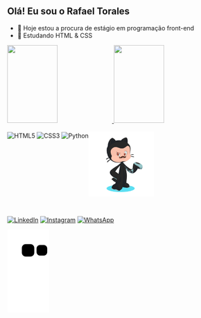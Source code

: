 ## Olá! Eu sou o Rafael Torales
- 🔭 Hoje estou a procura de estágio em programação front-end
- 🌱 Estudando HTML & CSS

<div>
    <a href="https://github.com/RafaelTorales">
    <img height="180em" width="48%" src="https://github-readme-stats.vercel.app/api?username=RafaelTorales&show_icons=true&theme=transparent">
    <img height="180em" width="48%" src="https://github-readme-stats.vercel.app/api/top-langs/?username=RafaelTorales&layout=compact&theme=transparent">
</div>
  
<div style="display: inline-block"><br>
    <img align='center' height="35" width="40" src="https://cdn.jsdelivr.net/gh/devicons/devicon/icons/html5/html5-original.svg" alt="HTML5">
    <img align='center' height="35" width="40" src="https://cdn.jsdelivr.net/gh/devicons/devicon/icons/css3/css3-original.svg" alt="CSS3">
    <img align='center' height="35" width="40" src="https://cdn.jsdelivr.net/gh/devicons/devicon/icons/python/python-original.svg" alt="Python">
    <img align='right' height="150" width="150" src="https://github.com/RafaelTorales/RafaelTorales/blob/main/.github/workflows/octocat-1670508543475.png" alt="Octocat">
</div>

##

<div style="display: inline-block"><br>
    <a target="_blank" href="https://www.linkedin.com/in/rafatoraless/"><img src="https://img.shields.io/badge/LinkedIn-0077B5?style=for-the-badge&logo=linkedin&logoColor=white" alt="LinkedIn"></a>
    <a target="_blank" href="https://www.instagram.com/rafaell_torales/"><img src="https://img.shields.io/badge/Instagram-E4405F?style=for-the-badge&logo=instagram&logoColor=white" alt="Instagram"></a>
    <a target="_blank" href="https://wa.me/5548984060681"> <img src="https://img.shields.io/badge/WhatsApp-25D366?style=for-the-badge&logo=whatsapp&logoColor=white" alt="WhatsApp" ></a></a>
    
   ![Snake animation](https://github.com/RafaelTorales/RafaelTorales/blob/output/github-contribution-grid-snake.svg)
</div>

